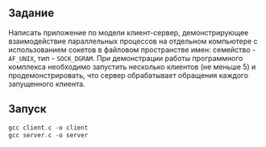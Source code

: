 ## Задание

Написать приложение по модели клиент-сервер, демонстрирующее взаимодействие
параллельных процессов на отдельном компьютере с использованием сокетов в
файловом пространстве имен: семейство - `AF_UNIX`, тип - `SOCK_DGRAM`. При
демонстрации работы программного комплекса необходимо запустить несколько
клиентов (не меньше 5) и продемонстрировать, что сервер обрабатывает обращения
каждого запущенного клиента.

## Запуск

```c
gcc client.c -o client
gcc server.c -o server
```